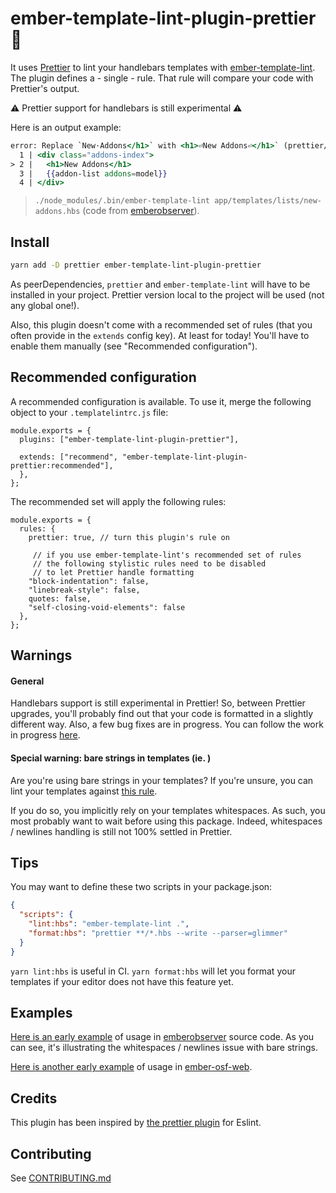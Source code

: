 # ember-template-lint-plugin-prettier 👋

It uses [Prettier](https://github.com/prettier/prettier) to lint your handlebars templates with [ember-template-lint](https://github.com/ember-template-lint/ember-template-lint). The plugin defines a - single - rule. That rule will compare your code with Prettier's output.

⚠️ Prettier support for handlebars is still experimental ⚠️

Here is an output example:

```handlebars
error: Replace `New·Addons</h1>` with <h1>⏎New Addons⏎</h1>` (prettier/prettier) at app/templates/lists/new-addons.hbs:2:5:
  1 | <div class="addons-index">
> 2 |   <h1>New Addons</h1>
  3 |   {{addon-list addons=model}}
  4 | </div>
```

> `./node_modules/.bin/ember-template-lint app/templates/lists/new-addons.hbs` (code from [emberobserver](https://github.com/emberobserver/client)).

## Install

```sh
yarn add -D prettier ember-template-lint-plugin-prettier
```

As peerDependencies, `prettier` and `ember-template-lint` will have to be installed in your project. Prettier version local to the project will be used (not any global one!).

Also, this plugin doesn't come with a recommended set of rules (that you often provide in the `extends` config key). At least for today! You'll have to enable them manually (see "Recommended configuration").

## Recommended configuration

A recommended configuration is available. To use it, merge the following object
to your `.templatelintrc.js` file:
```
module.exports = {
  plugins: ["ember-template-lint-plugin-prettier"],

  extends: ["recommend", "ember-template-lint-plugin-prettier:recommended"],
  },
};
```

The recommended set will apply the following rules:
```
module.exports = {
  rules: {
    prettier: true, // turn this plugin's rule on

     // if you use ember-template-lint's recommended set of rules
     // the following stylistic rules need to be disabled
     // to let Prettier handle formatting
    "block-indentation": false,
    "linebreak-style": false,
    quotes: false,
    "self-closing-void-elements": false
  },
};
```

## Warnings

#### General

Handlebars support is still experimental in Prettier! So, between Prettier upgrades, you'll probably find out that your code is formatted in a slightly different way. Also, a few bug fixes are in progress. You can follow the work in progress [here](https://github.com/jgwhite/prettier/issues/1).

#### Special warning: bare strings in templates (ie. )

Are you're using bare strings in your templates? If you're unsure, you can lint your templates against [this rule](https://github.com/ember-template-lint/ember-template-lint/blob/master/docs/rule/no-bare-strings.md).

If you do so, you implicitly rely on your templates whitespaces. As such, you most probably want to wait before using this package. Indeed, whitespaces / newlines handling is still not 100% settled in Prettier.

## Tips

You may want to define these two scripts in your package.json:

```json
{
  "scripts": {
    "lint:hbs": "ember-template-lint .",
    "format:hbs": "prettier **/*.hbs --write --parser=glimmer"
  }
}
```

`yarn lint:hbs` is useful in CI. `yarn format:hbs` will let you format your templates if your editor does not have this feature yet.

## Examples

[Here is an early example](https://github.com/dcyriller/client/pull/1) of usage in [emberobserver](https://emberobserver.com/) source code. As you can see, it's illustrating the whitespaces / newlines issue with bare strings.

[Here is another early example](https://github.com/dcyriller/ember-osf-web/pull/1) of usage in [ember-osf-web](https://github.com/CenterForOpenScience/ember-osf-web).

## Credits

This plugin has been inspired by [the prettier plugin](https://github.com/prettier/eslint-plugin-prettier) for Eslint.

## Contributing

See [CONTRIBUTING.md](https://github.com/dcyriller/ember-template-lint-plugin-prettier/blob/master/CONTRIBUTING.md)
